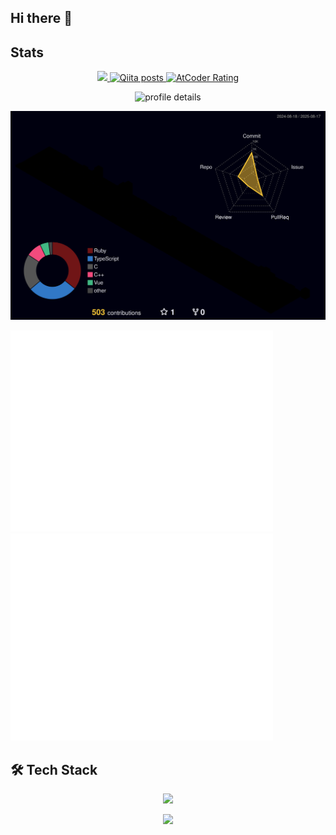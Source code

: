 <!-- Header -->
<h2>Hi there 👋</h2>

## Stats
<p align="center">
  <!-- X -->
  <a href="https://x.com/tatu_arugo">
    <img src="https://img.shields.io/badge/Follow_on_X-000000?style=flat-square&logo=x&logoColor=white" />
  </a>
  <!-- Qiita -->
  <a href="https://qiita.com/ta-061">
    <img src="https://qiita-badge.apiapi.app/s/ta-061/posts.svg" alt="Qiita posts"/>
  </a>
  <!-- AtCoder -->
  <a href="https://atcoder.jp/users/ta0920?contestType=algo">
    <img src="https://badgen.org/img/atcoder/ta0920/rating/algorithm?style=flat-square&label=AtCoder" alt="AtCoder Rating"/>
  </a>
</p>

<p align="center">
  <!-- Profile Details -->
  <img src="https://github-profile-summary-cards.vercel.app/api/cards/profile-details?username=ta-061&theme=github_dark" width="700" alt="profile details"/>
</p>

<p align="center">
  <img src="profile-3d-contrib/profile-night-rainbow.svg" width="700" alt="3D contribution chart"/>
</p>
  <picture>
    <source media="(prefers-color-scheme: dark)"  srcset="output/metrics.base.svg" width="420" />
    <source media="(prefers-color-scheme: light)" srcset="output/metrics.base.svg" width="420" />
    <img alt="GitHub metrics" src="output/metrics.base.svg" width="420"/>
  </picture>
  <picture>
    <source media="(prefers-color-scheme: dark)"  srcset="output/details.svg" width="420" />
    <source media="(prefers-color-scheme: light)" srcset="output/details.svg" width="420" />
    <img alt="GitHub metrics details" src="output/details.svg" width="420"/>
  </picture>
</p>

## 🛠 Tech Stack
<p align="center">
  <img src="https://skillicons.dev/icons?i=python,cpp,typescript,ruby,java,sql&theme=dark" />
</p>
<p align="center">
  <img src="https://skillicons.dev/icons?i=pytorch,flask,rails,react,docker,aws,gcp,mysql&theme=dark" />
</p>
